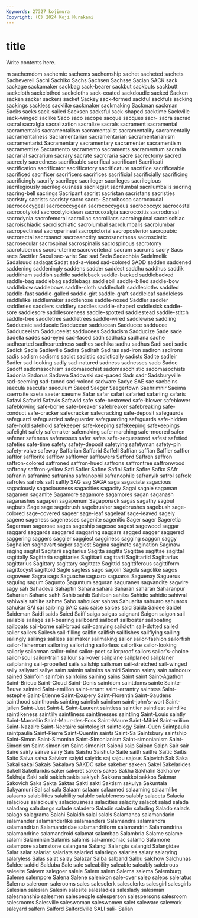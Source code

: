 ```yaml
---
Keywords: 27327 kojimura
Copyright: (C) 2024 Koji Murakami
---
```


# title

Write contents here.



m sachemdom sachemic sachems sachemship sachet sacheted
sachets Sacheverell Sachi Sachiko Sachs Sachsen Sachsse Sacian SACK sack
sackage sackamaker sackbag sack-bearer sackbut sackbuts sackbutt sackcloth sackclothed sackcloths
sack-coated sackdoudle sacked Sacken sacken sacker sackers sacket Sackey sack-formed
sackful sackfuls sacking sackings sackless sacklike sackmaker sackmaking Sackman sackman
Sacks sacks sack-sailed Sacksen sacksful sack-shaped sacktime Sackville sack-winged saclike
Saco saco sacope sacque sacques sacr- sacra sacrad sacral sacralgia
sacralization sacralize sacrals sacrament sacramental sacramentalis sacramentalism sacramentalist sacramentality sacramentally
sacramentalness Sacramentarian sacramentarian sacramentarianism sacramentarist Sacramentary sacramentary sacramenter sacramentism sacramentize
Sacramento sacramento sacraments sacramentum sacraria sacrarial sacrarium sacrary sacrate sacrcraria
sacre sacrectomy sacred sacredly sacredness sacrificable sacrifical sacrificant Sacrificati sacrification
sacrificator sacrificatory sacrificature sacrifice sacrificeable sacrificed sacrificer sacrificers sacrifices sacrificial
sacrificially sacrificing sacrificingly sacrify sacrilege sacrileger sacrileges sacrilegious sacrilegiously sacrilegiousness
sacrilegist sacrilumbal sacrilumbalis sacring sacring-bell sacrings Sacripant sacrist sacristan sacristans
sacristies sacristry sacrists sacristy sacro sacro- Sacrobosco sacrocaudal sacrococcygeal sacrococcygean
sacrococcygeus sacrococcyx sacrocostal sacrocotyloid sacrocotyloidean sacrocoxalgia sacrocoxitis sacrodorsal sacrodynia sacrofemoral
sacroiliac sacroiliacs sacroinguinal sacroischiac sacroischiadic sacroischiatic sacrolumbal sacrolumbalis sacrolumbar sacropectineal
sacroperineal sacropictorial sacroposterior sacropubic sacrorectal sacrosanct sacrosanctity sacrosanctness sacrosciatic sacrosecular
sacrospinal sacrospinalis sacrospinous sacrotomy sacrotuberous sacro-uterine sacrovertebral sacrum sacrums sacry
Sacs sacs Sacttler Sacul sac-wrist Sad sad Sada Sadachbia Sadalmelik
Sadalsuud sadaqat Sadat sad-a-vised sad-colored SADD sadden saddened saddening saddeningly
saddens sadder saddest saddhu saddhus saddik saddirham saddish saddle saddleback
saddle-backed saddlebacked saddle-bag saddlebag saddlebags saddlebill saddle-billed saddle-bow saddlebow saddlebows
saddle-cloth saddlecloth saddlecloths saddled saddle-fast saddle-galled saddle-girt saddle-graft saddleleaf saddleless
saddlelike saddlemaker saddlenose saddle-nosed Saddler saddler saddleries saddlers saddlery saddles
saddle-shaped saddlesick saddle-sore saddlesore saddlesoreness saddle-spotted saddlestead saddle-stitch saddle-tree saddletree
saddletrees saddle-wired saddlewise saddling Sadducaic sadducaic Sadducean sadducean Sadducee sadducee
Sadduceeism Sadduceeist sadducees Sadducism Sadducize Sade sade Sadella sades sad-eyed
sad-faced sadh sadhaka sadhana sadhe sadhearted sadheartedness sadhes sadhika sadhu
sadhus Sadi sadi sadic Sadick Sadie Sadieville Sadira Sadirah Sadiras
sad-iron sadiron sadirons sadis sadism sadisms sadist sadistic sadistically sadists
Sadite sadleir Sadler sad-looking sadly sad-natured sadness sadnesses sado Sadoc
Sadoff sadomasochism sadomasochist sadomasochistic sadomasochists Sadonia Sadorus Sadowa Sadowski sad-paced
Sadr sadr Sadsburyville sad-seeming sad-tuned sad-voiced sadware Sadye SAE sae
saebeins saecula saecular saeculum Saeed Saeger Saegertown Saehrimnir Saeima saernaite
saeta saeter saeume Safar safar safari safaried safariing safaris Safavi
Safavid Safavis Safawid safe safe-bestowed safe-blower safeblower safeblowing safe-borne safe-breaker
safebreaker safebreaking safe-conduct safe-cracker safecracker safecracking safe-deposit safegaurds safeguard safeguarded
safeguarder safeguarding safeguards safe-hidden safe-hold safehold safekeeper safe-keeping safekeeping safekeepings
safelight safely safemaker safemaking safe-marching safe-moored safen safener safeness safenesses
safer safes safe-sequestered safest safetied safeties safe-time safety safety-deposit safetying
safetyman safety-pin safety-valve safeway Saffarian Saffarid Saffell Saffian saffian Saffier
saffior safflor safflorite safflow safflower safflowers Safford Saffren saffron saffron-colored
saffroned saffron-hued saffrons saffrontree saffronwood saffrony saffron-yellow Safi Safier Safine
Safini Safir Safire Safko SAfr safranin safranine safranins safranophil safranophile
safranyik safrol safrole safroles safrols saft saftly SAG sag SAGA
saga sagaciate sagacious sagaciously sagaciousness sagacities sagacity Sagai sagaie sagaman
sagamen sagamite Sagamore sagamore sagamores sagan saganash saganashes sagapen sagapenum
Sagaponack sagas sagathy sagbut sagbuts Sage sage sagebrush sagebrusher sagebrushes
sagebush sage-colored sage-covered sageer sage-leaf sageleaf sage-leaved sagely sagene sageness
sagenesses sagenite sagenitic Sager sager Sageretia Sagerman sagerose sages sageship
sagesse sagest sagewood saggar saggard saggards saggared saggaring saggars sagged
sagger saggered saggering saggers saggier saggiest sagginess sagging saggon saggy
Saghalien saghavart sagier sagiest Sagina saginate sagination Saginaw saging sagital
Sagitarii sagitarius Sagitta sagitta Sagittae sagittae sagittal sagittally Sagittaria sagittaries
Sagittarii sagittarii Sagittariid Sagittarius sagittarius Sagittary sagittary sagittate Sagittid sagittiferous
sagittiform sagittocyst sagittoid Sagle sagless sago sagoin Sagola sagolike sagos
sagoweer Sagra sags Saguache saguaro saguaros Saguenay Saguerus saguing sagum
Sagunto Saguntum saguran saguranes sagvandite sagwire sagy sah Sahadeva Sahaptin
Sahara sahara Saharan saharan Saharanpur Saharian Saharic sahh Sahib sahib
Sahibah sahibs Sahidic sahidic sahiwal sahiwals sahlite sahme Saho sahoukar
sahras Sahuarita sahuaro sahuaros sahukar SAI sai saibling SAIC saic
saice saices said Saida Saidee Saidel Saideman Saidi saids Saied
Saiff saiga saigas saignant Saigon saigon sail sailable sailage sail-bearing
sailboard sailboat sailboater sailboating sailboats sail-borne sail-broad sail-carrying sailcloth sail-dotted
sailed sailer sailers Sailesh sail-filling sailfin sailfish sailfishes sailflying sailing
sailingly sailings sailless sailmaker sailmaking sailor sailor-fashion sailorfish sailor-fisherman sailoring
sailorizing sailorless sailorlike sailor-looking sailorly sailorman sailor-mind sailor-poet sailorproof sailors
sailor's-choice sailor-soul sailor-train sailour sail-over sailplane sailplaned sailplaner sailplaning sail-propelled
sails sailship sailsman sail-stretched sail-winged saily sailyard sailye saim saimin
saimins saimiri Saimon saimy sain saindoux sained Sainfoin sainfoin sainfoins
saining sains Saint saint Saint-Agathon Saint-Brieuc Saint-Cloud Saint-Denis saintdom saintdoms
sainte Sainte-Beuve sainted Saint-emilion saint-errant saint-errantry saintess Saint-estephe Saint-Etienne Saint-Exupery
Saint-Florentin Saint-Gaudens sainthood sainthoods sainting saintish saintism saint-john's-wort Saint-julien Saint-Just
Saint-L Saint-Laurent saintless saintlier saintliest saintlike saintlikeness saintlily saintliness saintlinesses
saintling Saint-Louis saintly Saint-Marcellin Saint-Maur-des-Foss Saint-Maure Saint-Mihiel Saint-milion Saint-Nazaire Saint-Nectaire
saintologist saintology Saint-Ouen Saintpaulia saintpaulia Saint-Pierre Saint-Quentin saints Saint-Sa Saintsbury
saintship Saint-Simon Saint-Simonian Saint-Simonianism Saint-simonianism Saint-Simonism Saint-simonism Saint-simonist Saionji saip
Saipan Saiph Sair sair Saire sairly sairve sairy Sais Saishu
Saishuto Saite saith saithe Saitic Saitis Saito Saiva saiva Saivism
saiyid saiyids saj sajou sajous Sajovich Sak Saka Sakai sakai
Sakais Sakalava SAKDC sake sakeber sakeen Sakel Sakelarides Sakell Sakellaridis
saker sakeret sakers sakes Sakha Sakhalin Sakharov Sakhuja Saki saki
sakieh sakis sakiyeh Sakkara sakkoi sakkos Sakmar Sakovich Saks Sakta
Saktas Sakti sakti Saktism sakulya Sakuntala Sakyamuni Sal sal sala
Salaam salaam salaamed salaaming salaamlike salaams salabilities salability salable salableness
salably salaceta Salacia salacious salaciously salaciousness salacities salacity salacot salad
salada saladang saladangs salade saladero Saladin saladin salading Salado salads
salago salagrama Salahi Salaidh salal salals Salamanca salamandarin salamander salamanderlike
salamanders Salamandra salamandra salamandrian Salamandridae salamandriform salamandrin Salamandrina salamandrine salamandroid
salamat salambao Salambria Salame salame salami Salaminian Salamis salamis sal-ammoniac
salamo Salamone salampore salamstone salangane Salangi Salangia salangid Salangidae Salar
salar salariat salariats salaried salariego salaries salary salarying salaryless Salas
salat salay Salazar Salba salband Salbu salchow Salchunas Saldee saldid
Salduba Sale sale saleability saleable saleably salebrous saleeite Saleem salegoer
salele Salem salem Salema salema Salemburg Saleme salempore Salena Salene
salenixon sale-over salep saleps saleratus Salerno saleroom salerooms sales salesclerk
salesclerks salesgirl salesgirls Salesian salesian Salesin salesite salesladies saleslady salesman
salesmanship salesmen salespeople salesperson salespersons salesroom salesrooms Salesville saleswoman saleswomen
salet saleware salework saleyard salfern Salford Salfordville SALI sali- Salian
